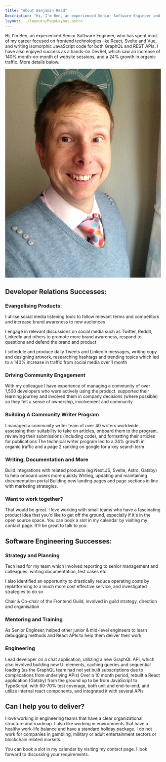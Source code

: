 ```yaml
---
title: "About Benjamin Read"
Description: "Hi, I'm Ben, an experienced Senior Software Engineer and DevRel. Here's a little more about me."
layout: ../layouts/PageLayout.astro
---
```

Hi, I'm Ben, an experienced Senior Software Engineer, who has spent most of my career focused on frontend technologies like React, Svelte and Vue, and writing isomorphic JavaScript code for both GraphQL and REST APIs. I have also enjoyed success as a hands-on DevRel, which saw an increase of 140% month-on-month of website sessions, and a 24% growth in organic traffic. More details below.

![An ugly mug if ever I saw one.](../images/benjamin-read.JPG)
## Developer Relations Successes:

### Evangelising Products:

I utilise social media listening tools to follow relevant terms and competitors and increase brand awareness to new audiences 

I engage in relevant discussions on social media such as Twitter, Reddit, LinkedIn and others to promote more brand awareness, respond to questions and defend the brand and product

I schedule and produce daily Tweets and LinkedIn messages, writing copy and designing artwork, researching hashtags and trending topics which led to a 140% increase in traffic from social media over 1 month

### Driving Community Engagement

With my colleague I have experience of managing a community of over 1,500 developers who were actively using the product, supported their learning journey and involved them in company decisions (where possible) so they felt a sense of ownership, involvement and community

### Building A Community Writer Program

I managed a community writer team of over 40 writers worldwide, assessing their suitability to take on articles, onboard them to the program, reviewing their submissions (including code), and formatting their articles for publications
The technical writer program led to a 24% growth in organic traffic and a page 2 ranking on google for a key search term

### Writing, Documentation and More

Build integrations with related products (eg Next.JS, Svelte, Astro, Gatsby) to help onboard users more quickly
Writing, updating and maintaining documentation portal
Building new landing pages and page sections in line with marketing strategies.

### Want to work together?

That would be great. I love working with small teams who have a fascinating product idea that you'd like to get off the ground, especially if it's in the open source space. You can book a slot in my calendar by visiting my contact page. It'll be great to talk to you.

## Software Engineering Successes:

### Strategy and Planning

Tech lead for my team which involved reporting to senior management and colleagues, writing documentation, test cases etc.

I also identified an opportunity to drastically reduce operating costs by replatforming to a much more cost effective service, and investigated strategies to do so

Chair & Co-chair of the Frontend Guild, involved in guild strategy, direction and organisation

### Mentoring and Training

As Senior Engineer, helped other junior & mid-level engineers to learn debugging methods and React APIs to help them deliver their work

### Engineering

Lead developer on a chat application, utilizing a new GraphQL API, which also involved building new UI elements, caching queries and sequential loading (as the GraphQL team had not yet built subscriptions due to complications from underlying APIs)
Over a 10 month period, rebuilt a React application (Gatsby) from the ground up to be from JavaScript to TypeScript, with 60-70% test coverage, both unit and end-to-end, and utilize internal react components, and integrated it with several APIs

## Can I help you to deliver?

I love working in engineering teams that have a clear organizational structure and roadmap. I also like working in environments that have a healthy work-life balance and have a standard holiday package. I do not work for companies in gambling, military or adult entertainment  sectors or blockchain related markets.

You can book a slot in my calendar by visiting my contact page. I look forward to discussing your requirements.

